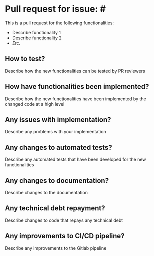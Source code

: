 # Pull request for issue: #<insert relevant github issue numbers that this PR is related to>

This is a pull request for the following functionalities:

* Describe functionality 1
* Describe functionality 2
* *Etc.*

## How to test?

Describe how the new functionalities can be tested by PR reviewers

## How have functionalities been implemented?

Describe how the new functionalities have been implemented by the
changed code at a high level

## Any issues with implementation?

Describe any problems with your implementation

## Any changes to automated tests?

Describe any automated tests that have been developed for the new 
functionalities

## Any changes to documentation?

Describe changes to the documentation

## Any technical debt repayment?

Describe changes to code that repays any technical debt

## Any improvements to CI/CD pipeline?

Describe any improvements to the Gitlab pipeline
